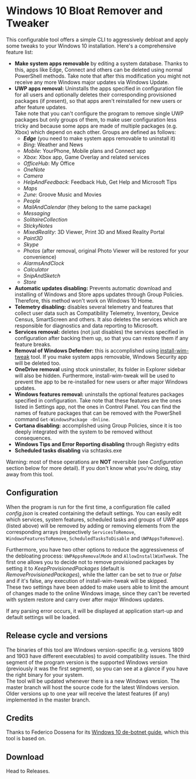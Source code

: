 # Windows 10 Bloat Remover and Tweaker
This configurable tool offers a simple CLI to aggressively debloat and apply some tweaks to your Windows 10 installation. Here's a comprehensive feature list:

* **Make system apps removable** by editing a system database. Thanks to this, apps like Edge, Connect and others can be deleted using normal PowerShell methods. Take note that after this modification you might not receive any more Windows major updates via Windows Update.  
* **UWP apps removal:** Uninstalls the apps specified in configuration file for all users and optionally deletes their corresponding provisioned packages (if present), so that apps aren't reinstalled for new users or after feature updates.  
Take note that you can't configure the program to remove single UWP packages but only groups of them, to make user configuration less tricky and because some apps are made of multiple packages (e.g. Xbox) which depend on each other. Groups are defined as follows:
    * ***Edge*** (you need to make system apps removable to uninstall it)
    * *Bing*: Weather and News
    * *Mobile*: YourPhone, Mobile plans and Connect app
    * *Xbox*: Xbox app, Game Overlay and related services
    * *OfficeHub*: My Office
    * *OneNote*
    * *Camera*
    * *HelpAndFeedback*: Feedback Hub, Get Help and Microsoft Tips
    * *Maps*
    * *Zune*: Groove Music and Movies
    * *People*
    * *MailAndCalendar* (they belong to the same package)
    * *Messaging*
    * *SolitaireCollection*
    * *StickyNotes*
    * *MixedReality*: 3D Viewer, Print 3D and Mixed Reality Portal
    * *Paint3D*
    * *Skype*
    * *Photos* (after removal, original Photo Viewer will be restored for your convenience)
    * *AlarmsAndClock*
    * *Calculator*
    * *SnipAndSketch*
    * *Store*
* **Automatic updates disabling:** Prevents automatic download and installing of Windows and Store apps updates through Group Policies. Therefore, this method won't work on Windows 10 Home.
* **Telemetry disabling:** disables several telemetry and features that collect user data such as Compatibility Telemetry, Inventory, Device Census, SmartScreen and others. It also deletes the services which are responsible for diagnostics and data reporting to Microsoft.
* **Services removal:** deletes (not just disables) the services specified in configuration after backing them up, so that you can restore them if any feature breaks.
* **Removal of Windows Defender:** this is accomplished using [install-wim-tweak](https://github.com/shiitake/win6x_registry_tweak) tool. If you make system apps removable, Windows Security app will be deleted too.
* **OneDrive removal** using stock uninstaller, its folder in Explorer sidebar will also be hidden. Furthermore, install-wim-tweak will be used to prevent the app to be re-installed for new users or after major Windows updates.
* **Windows features removal:** uninstalls the optional features packages specified in configuration. Take note that these features are the ones listed in Settings app, not the ones in Control Panel. You can find the names of feature packages that can be removed with the PowerShell command `Get-WindowsPackage -Online`.
* **Cortana disabling:** accomplished using Group Policies, since it is too deeply integrated with the system to be removed without consequences.
* **Windows Tips and Error Reporting disabling** through Registry edits
* **Scheduled tasks disabling** via schtasks.exe

Warning: most of these operations are **NOT** reversible (see *Configuration* section below for more detail). If you don't know what you're doing, stay away from this tool.

## Configuration
When the program is run for the first time, a configuration file called *config.json* is created containing the default settings. You can easily edit which services, system features, scheduled tasks and groups of UWP apps (listed above) will be removed by adding or removing elements from the corresponding arrays (respectively `ServicesToRemove`, `WindowsFeaturesToRemove`, `ScheduledTasksToDisable` and `UWPAppsToRemove`).

Furthermore, you have two other options to reduce the aggressiveness of the debloating process: `UWPAppsRemovalMode` and `AllowInstallWimTweak`. The first one allows you to decide not to remove provisioned packages by setting it to *KeepProvisionedPackages* (default is *RemoveProvisionedPackages*), while the latter can be set to *true* or *false* and if it's false, any execution of install-wim-tweak will be skipped.  
These two settings have been added to make users able to limit the amount of changes made to the online Windows image, since they can't be reverted with system restore and carry over after major Windows updates.

If any parsing error occurs, it will be displayed at application start-up and default settings will be loaded.

## Release cycle and versions
The binaries of this tool are Windows version-specific (e.g. versions 1809 and 1903 have different executables) to avoid compatibility issues. The third segment of the program version is the supported Windows version (previously it was the first segment), so you can see at a glance if you have the right binary for your system.  
The tool will be updated whenever there is a new Windows version. The master branch will host the source code for the latest Windows version. Older versions up to one year will receive the latest features (if any) implemented in the master branch.

## Credits
Thanks to Federico Dossena for its [Windows 10 de-botnet guide](https://github.com/adolfintel/Windows10-Privacy), which this tool is based on.

## Download
Head to Releases.

